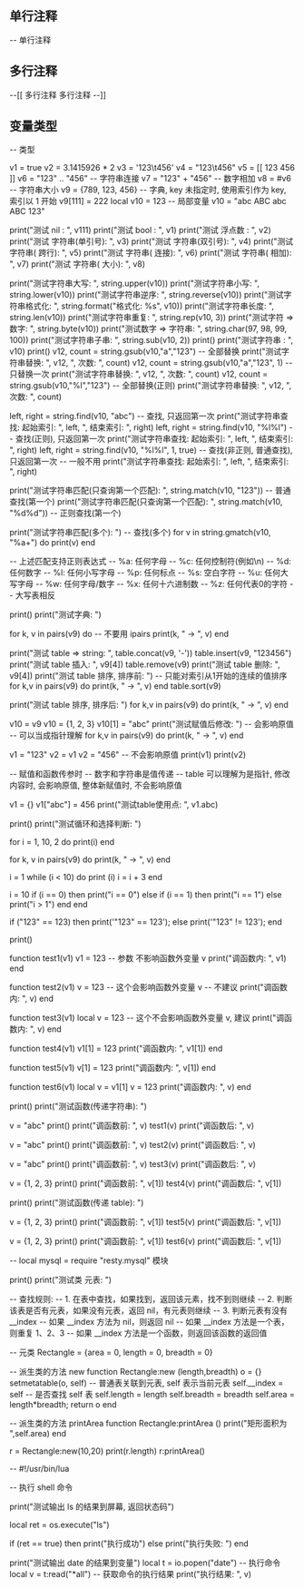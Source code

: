 
## 单行注释
-- 单行注释

## 多行注释
--[[
 多行注释
 多行注释
--]]


## 变量类型


-- 类型

v1 = true
v2 = 3.1415926 * 2
v3 = '123\t456'
v4 = "123\t456"
v5 = [[
    123
    456
]]
v6 = "123" .. "456" -- 字符串连接
v7 = "123" +  "456" -- 数字相加
v8 = #v6            -- 字符串大小
v9 = {789, 123, 456} -- 字典, key 未指定时, 使用索引作为 key, 索引以 1 开始
v9[111] = 222
local v10 = 123   -- 局部变量
v10 = "abc ABC abc ABC 123"

print("测试 nil           : ", v111)
print("测试 bool          : ", v1)
print("测试 浮点数        : ", v2)
print("测试 字符串(单引号): ", v3)
print("测试 字符串(双引号): ", v4)
print("测试 字符串(  跨行): ", v5)
print("测试 字符串(  连接): ", v6)
print("测试 字符串(  相加): ", v7)
print("测试 字符串(  大小): ", v8)

print("测试字符串大写: ", string.upper(v10))
print("测试字符串小写: ", string.lower(v10))
print("测试字符串逆序: ", string.reverse(v10))
print("测试字符串格式化: ", string.format("格式化: %s", v10))
print("测试字符串长度: ", string.len(v10))
print("测试字符串重复: ", string.rep(v10, 3))
print("测试字符 =>   数字: ", string.byte(v10))
print("测试数字 => 字符串: ", string.char(97, 98, 99, 100))
print("测试字符串子串: ", string.sub(v10, 2))
print()
print("测试字符串    : ", v10)
print()
v12, count = string.gsub(v10,"a","123") -- 全部替换
print("测试字符串替换: ", v12, ", 次数: ", count)
v12, count = string.gsub(v10,"a","123", 1) -- 只替换一次
print("测试字符串替换: ", v12, ", 次数: ", count)
v12, count = string.gsub(v10,"%l","123") -- 全部替换(正则)
print("测试字符串替换: ", v12, ", 次数: ", count)

left, right = string.find(v10, "abc") -- 查找, 只返回第一次
print("测试字符串查找: 起始索引: ", left, ", 结束索引: ", right)
left, right = string.find(v10, "%l%l") -- 查找(正则), 只返回第一次
print("测试字符串查找: 起始索引: ", left, ", 结束索引: ", right)
left, right = string.find(v10, "%l%l", 1, true) -- 查找(非正则, 普通查找), 只返回第一次 -- 一般不用
print("测试字符串查找: 起始索引: ", left, ", 结束索引: ", right)

print("测试字符串匹配(只查询第一个匹配): ", string.match(v10, "123"))  -- 普通查找(第一个)
print("测试字符串匹配(只查询第一个匹配): ", string.match(v10, "%d%d")) -- 正则查找(第一个)

print("测试字符串匹配(多个): ") -- 查找(多个)
for v in string.gmatch(v10, "%a+") do
    print(v)
end

-- 上述匹配支持正则表达式
-- %a: 任何字母
-- %c: 任何控制符(例如\n)
-- %d: 任何数字
-- %l: 任何小写字母
-- %p: 任何标点
-- %s: 空白字符
-- %u: 任何大写字母
-- %w: 任何字母/数字
-- %x: 任何十六进制数
-- %z: 任何代表0的字符
-- 大写表相反

print()
print("测试字典: ")

for k, v in pairs(v9) do -- 不要用 ipairs
    print(k, " -> ", v)
end

print("测试 table => string: ", table.concat(v9, '-'))
table.insert(v9, "123456")
print("测试 table 插入: ", v9[4])
table.remove(v9)
print("测试 table 删除: ", v9[4])
print("测试 table 排序, 排序前: ") -- 只能对索引从1开始的连续的值排序
for k,v in pairs(v9) do
    print(k, " -> ", v)
end
table.sort(v9)

print("测试 table 排序, 排序后: ")
for k,v in pairs(v9) do
    print(k, " -> ", v)
end

v10 = v9
v10 = {1, 2, 3}
v10[1] = "abc"
print("测试赋值后修改: ") -- 会影响原值 -- 可以当成指针理解
for k,v in pairs(v9) do
    print(k, " -> ", v)
end

v1 = "123"
v2 = v1
v2 = "456" -- 不会影响原值
print(v1)
print(v2)

-- 赋值和函数传参时
-- 数字和字符串是值传递
-- table 可以理解为是指针, 修改内容时, 会影响原值, 整体新赋值时, 不会影响原值

v1 = {}
v1["abc"] = 456
print("测试table使用点: ", v1.abc)

print()
print("测试循环和选择判断: ")

for i = 1, 10, 2 do
    print(i)
end

for k, v in pairs(v9) do
    print(k, " -> ", v)
end

i = 1
while (i < 10) do
    print (i)
    i = i + 3
end

i = 10
if (i == 0) then
    print("i == 0")
else if (i == 1)
    then
        print("i == 1")
    else
        print("i > 1")
    end
end

if ("123" == 123) then
    print('"123" == 123');
else
    print('"123" != 123');
end

print()

function test1(v1)
    v1 = 123 -- 参数 不影响函数外变量 v
    print("调函数内: ", v1)
end

function test2(v1)
    v = 123  -- 这个会影响函数外变量 v -- 不建议
    print("调函数内: ", v)
end

function test3(v1)
    local v = 123  -- 这个不会影响函数外变量 v, 建议
    print("调函数内: ", v)
end

function test4(v1)
    v1[1] = 123
    print("调函数内: ", v1[1])
end

function test5(v1)
    v[1] = 123
    print("调函数内: ", v[1])
end

function test6(v1)
    local v = v1[1]
    v = 123
    print("调函数内: ", v)
end

print()
print("测试函数(传递字符串): ")

v = "abc"
print()
print("调函数前: ", v)
test1(v)
print("调函数后: ", v)

v = "abc"
print()
print("调函数前: ", v)
test2(v)
print("调函数后: ", v)

v = "abc"
print()
print("调函数前: ", v)
test3(v)
print("调函数后: ", v)

v = {1, 2, 3}
print()
print("调函数前: ", v[1])
test4(v)
print("调函数后: ", v[1])

print()
print("测试函数(传递 table): ")

v = {1, 2, 3}
print()
print("调函数前: ", v[1])
test5(v)
print("调函数后: ", v[1])

v = {1, 2, 3}
print()
print("调函数前: ", v[1])
test6(v)
print("调函数后: ", v[1])

-- local mysql = require "resty.mysql"  模块

print()
print("测试类 元表: ")

-- 查找规则:
-- 1. 在表中查找，如果找到，返回该元素，找不到则继续
-- 2. 判断该表是否有元表，如果没有元表，返回 nil，有元表则继续
-- 3. 判断元表有没有 __index
--      如果 __index 方法为 nil，则返回 nil
--      如果 __index 方法是一个表，则重复 1、2、3
--      如果 __index 方法是一个函数，则返回该函数的返回值

-- 元类
Rectangle = {area = 0, length = 0, breadth = 0}

-- 派生类的方法 new
function Rectangle:new (length,breadth)
  o = {}
  setmetatable(o, self) -- 普通表关联到元表, self 表示当前元表
  self.__index = self -- 是否查找 self 表
  self.length = length
  self.breadth = breadth
  self.area = length*breadth;
  return o
end

-- 派生类的方法 printArea
function Rectangle:printArea ()
  print("矩形面积为 ",self.area)
end

r = Rectangle:new(10,20)
print(r.length)
r:printArea()

-- #!/usr/bin/lua

-- 执行 shell 命令

print("测试输出 ls 的结果到屏幕, 返回状态码")

local ret = os.execute("ls")

if (ret == true) then
    print("执行成功")
else
    print("执行失败: ")
end

print("测试输出 date 的结果到变量")
local t = io.popen("date")  -- 执行命令
local v = t:read("*all")    -- 获取命令的执行结果
print("执行结果: ", v)

